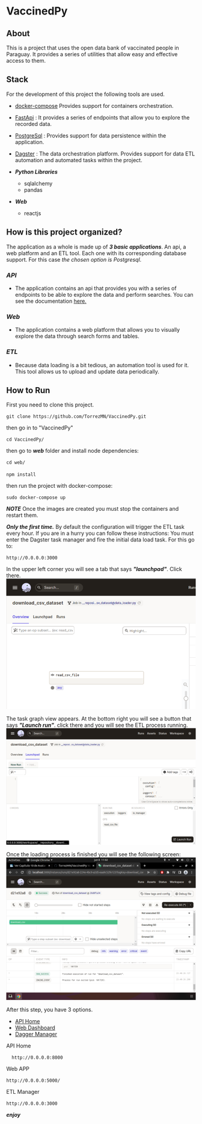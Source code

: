 # VaccinedPy

## About 
This is a project that uses the open data bank of vaccinated people in Paraguay. It provides a series of utilities that allow easy and effective access to them.


## Stack
For the development of this project the following tools are used.
- [docker-compose](https://docs.docker.com/compose/) Provides support for containers orchestration.
- [FastApi](https://fastapi.tiangolo.com/) : It provides a series of endpoints that allow you to explore the recorded data.
- [PostgreSql](https://www.postgresql.org/) : Provides support for data persistence within the application.
- [Dagster](https://dagster.io/) : The data orchestration platform. Provides support for data ETL automation and automated tasks within the project.
- ***Python Libraries***
	- sqlalchemy
	- pandas

- ***Web***
	- reactjs

## How is this project organized?
The application as a whole is made up of ***3 basic applications***. An api, a web platform and an ETL tool. 
Each one with its corresponding database support. For this case *the chosen option is Postgresql*.

### ***API***
- The application contains an api that provides you with a series of endpoints to be able to explore the data and perform searches. 
You can see the documentation [here.](https://github.com/TorrezMN/VaccinedPy/blob/main/docs/API_DOCS.md)
### ***Web*** 
- The application contains a web platform that allows you to visually explore the data through search forms and tables.

### ***ETL***
- Because data loading is a bit tedious, an automation tool is used for it. This tool allows us to upload and update data periodically.

## How to Run

  First you need to clone this project.

```
git clone https://github.com/TorrezMN/VaccinedPy.git
```

then go in to "VaccinedPy"

```
cd VaccinedPy/
```
then go to ***web*** folder and install node dependencies:

```
cd web/

npm install
```

then run the project with docker-compose:

```
sudo docker-compose up
```
***NOTE*** 
Once the images are created you must stop the containers and restart them.


***Only the first time.***
By default the configuration will trigger the ETL task every hour. If you are in a hurry you can follow these instructions:
You must enter the Dagster task manager and fire the initial data load task. For this go to:

```
http://0.0.0.0:3000
```
In the upper left corner you will see a tab that says ***"launchpad"***. Click there.
![dagster_home](https://github.com/TorrezMN/VaccinedPy/blob/main/docs/foto1.png)


The task graph view appears. At the bottom right you will see a button that says ***"Launch run"***. click there and you will see the ETL process running.
![dagster_home](https://github.com/TorrezMN/VaccinedPy/blob/main/docs/foto2.png)


Once the loading process is finished you will see the following screen:
![dagster_home](https://github.com/TorrezMN/VaccinedPy/blob/main/docs/foto3.png)


After this step, you have 3 options.

  - [API Home](http://0.0.0.0:8000)
  - [Web Dashboard](http://0.0.0.0:5000/)
  - [Dagger Manager](http://0.0.0.0:3000)


API Home
```
  http://0.0.0.0:8000
```
Web APP

```
http://0.0.0.0:5000/
```

ETL Manager


```
http://0.0.0.0:3000
```


***enjoy***
